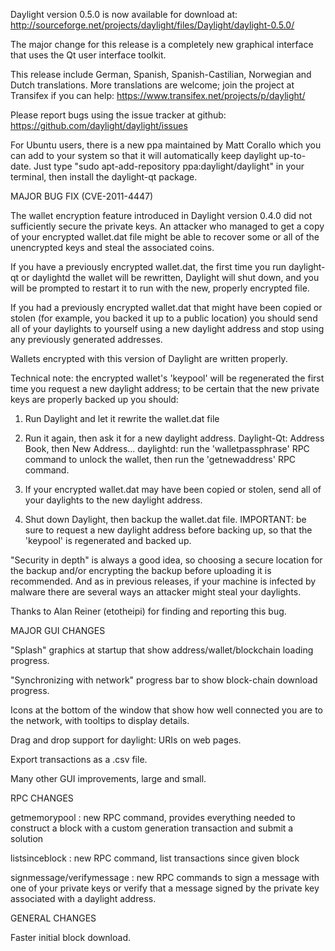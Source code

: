 Daylight version 0.5.0 is now available for download at:
http://sourceforge.net/projects/daylight/files/Daylight/daylight-0.5.0/

The major change for this release is a completely new graphical interface that uses the Qt user interface toolkit.

This release include German, Spanish, Spanish-Castilian, Norwegian and Dutch translations. More translations are welcome; join the project at Transifex if you can help:
https://www.transifex.net/projects/p/daylight/

Please report bugs using the issue tracker at github:
https://github.com/daylight/daylight/issues

For Ubuntu users, there is a new ppa maintained by Matt Corallo which you can add to your system so that it will automatically keep daylight up-to-date.  Just type "sudo apt-add-repository ppa:daylight/daylight" in your terminal, then install the daylight-qt package.

MAJOR BUG FIX  (CVE-2011-4447)

The wallet encryption feature introduced in Daylight version 0.4.0 did not sufficiently secure the private keys. An attacker who
managed to get a copy of your encrypted wallet.dat file might be able to recover some or all of the unencrypted keys and steal the
associated coins.

If you have a previously encrypted wallet.dat, the first time you run daylight-qt or daylightd the wallet will be rewritten, Daylight will
shut down, and you will be prompted to restart it to run with the new, properly encrypted file.

If you had a previously encrypted wallet.dat that might have been copied or stolen (for example, you backed it up to a public
location) you should send all of your daylights to yourself using a new daylight address and stop using any previously generated addresses.

Wallets encrypted with this version of Daylight are written properly.

Technical note: the encrypted wallet's 'keypool' will be regenerated the first time you request a new daylight address; to be certain that the
new private keys are properly backed up you should:

1. Run Daylight and let it rewrite the wallet.dat file

2. Run it again, then ask it for a new daylight address.
Daylight-Qt: Address Book, then New Address...
daylightd: run the 'walletpassphrase' RPC command to unlock the wallet,  then run the 'getnewaddress' RPC command.

3. If your encrypted wallet.dat may have been copied or stolen, send  all of your daylights to the new daylight address.

4. Shut down Daylight, then backup the wallet.dat file.
IMPORTANT: be sure to request a new daylight address before backing up, so that the 'keypool' is regenerated and backed up.

"Security in depth" is always a good idea, so choosing a secure location for the backup and/or encrypting the backup before uploading it is recommended. And as in previous releases, if your machine is infected by malware there are several ways an attacker might steal your daylights.

Thanks to Alan Reiner (etotheipi) for finding and reporting this bug.

MAJOR GUI CHANGES

"Splash" graphics at startup that show address/wallet/blockchain loading progress.

"Synchronizing with network" progress bar to show block-chain download progress.

Icons at the bottom of the window that show how well connected you are to the network, with tooltips to display details.

Drag and drop support for daylight: URIs on web pages.

Export transactions as a .csv file.

Many other GUI improvements, large and small.

RPC CHANGES

getmemorypool : new RPC command, provides everything needed to construct a block with a custom generation transaction and submit a solution

listsinceblock : new RPC command, list transactions since given block

signmessage/verifymessage : new RPC commands to sign a message with one of your private keys or verify that a message signed by the private key associated with a daylight address.

GENERAL CHANGES

Faster initial block download.
